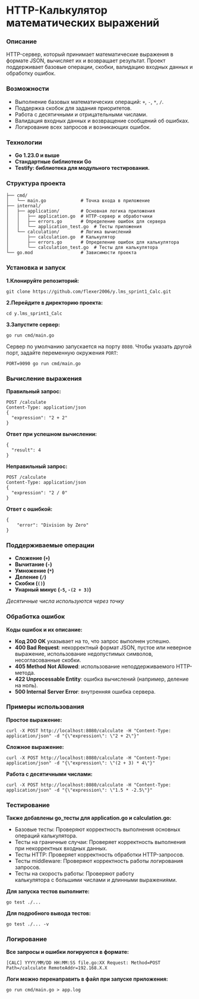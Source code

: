 # HTTP-Калькулятор математических выражений

### Описание

HTTP-сервер, который принимает математические выражения в формате JSON, вычисляет их и возвращает результат. Проект поддерживает базовые операции, скобки, валидацию входных данных и обработку ошибок.

### Возможности

- Выполнение базовых математических операций: `+`, `-`, `*`, `/`.
- Поддержка скобок для задания приоритетов.
- Работа с десятичными и отрицательными числами.
- Валидация входных данных и возвращение сообщений об ошибках.
- Логирование всех запросов и возникающих ошибок.

### Технологии

- **Go 1.23.0 и выше**
- **Стандартные библиотеки Go**
- **Testify: библиотека для модульного тестирования.**

### Структура проекта

```
├── cmd/
│   └── main.go             # Точка входа в приложение
├── internal/
│   ├── application/        # Основная логика приложения
│   │   ├── application.go  # HTTP-сервер и обработчики
│   │   ├── errors.go       # Определение ошибок для сервера
│   │   └── application_test.go  # Тесты приложения
│   └── calculation/        # Логика вычислений
│       ├── calculation.go  # Калькулятор
│       ├── errors.go       # Определение ошибок для калькулятора
│       └── calculation_test.go  # Тесты для калькулятора
└── go.mod                  # Зависимости проекта
```

### Установка и запуск

**1.Клонируйте репозиторий:**
```
git clone https://github.com/flexer2006/y.lms_sprint1_Calc.git
```

**2.Перейдите в директорию проекта:**
```
cd y.lms_sprint1_Calc
```

**3.Запустите сервер:**
```
go run cmd/main.go
```

Сервер по умолчанию запускается на порту `8080`. Чтобы указать другой порт, задайте переменную окружения `PORT`:
```
PORT=9090 go run cmd/main.go
```

### Вычисление выражения

**Правильный запрос:**
```
POST /calculate
Content-Type: application/json
{
  "expression": "2 + 2"
}
```

**Ответ при успешном вычислении:**
```
{
  "result": 4
}
```

**Неправильный запрос:**
```
POST /calculate
Content-Type: application/json
{
  "expression": "2 / 0"
}
```

**Ответ с ошибкой:**
```
{
    "error": "Division by Zero"
}
```

### Поддерживаемые операции

- **Сложение (`+`)**
- **Вычитание (`-`)**
- **Умножение (`*`)**
- **Деление (`/`)**
- **Скобки (`()`)**
- **Унарный минус (`-5`, `-(2 + 3)`)**

*Десятичные числа используются через точку*

### Обработка ошибок

**Коды ошибок и их описание:**

- **Код 200 OK** указывает на то, что запрос выполнен успешно.
- **400 Bad Request**: некорректный формат JSON, пустое или неверное выражение, использование недопустимых символов, несогласованные скобки.
- **405 Method Not Allowed**: использование неподдерживаемого HTTP-метода.
- **422 Unprocessable Entity**: ошибка вычислений (например, деление на ноль).
- **500 Internal Server Error**: внутренняя ошибка сервера.

### Примеры использования

**Простое выражение:**
```
curl -X POST http://localhost:8080/calculate -H "Content-Type: application/json" -d "{\"expression\": \"2 + 2\"}"
```

**Сложное выражение:**
```
curl -X POST http://localhost:8080/calculate -H "Content-Type: application/json" -d "{\"expression\": \"(2 + 3) * 4\"}"
```

**Работа с десятичными числами:**
```
curl -X POST http://localhost:8080/calculate -H "Content-Type: application/json" -d "{\"expression\": \"1.5 * -2.5\"}"
```

### Тестирование

**Также добавлены go_тесты для application.go и calculation.go:**
- Базовые тесты: Проверяют корректность выполнения основных операций калькулятора.
- Тесты на граничные случаи: Проверяет корректность выполнения при некорректных входных данных.
- Тесты HTTP: Проверяет корректность обработки HTTP-запросов.
- Тесты middleware: Проверяют корректность работы логирования запросов.
- Тесты на скорость работы: Проверяют работу калькулятора с большими числами и длинными выражениями.

**Для запуска тестов выполните:**
```
go test ./...
```

**Для подробного вывода тестов:**
```
go test ./... -v
```

### Логирование

**Все запросы и ошибки логируются в формате:**
```
[CALC] YYYY/MM/DD HH:MM:SS file.go:XX Request: Method=POST Path=/calculate RemoteAddr=192.168.X.X
```

**Логи можно перенаправить в файл при запуске приложения:**
```
go run cmd/main.go > app.log
```
